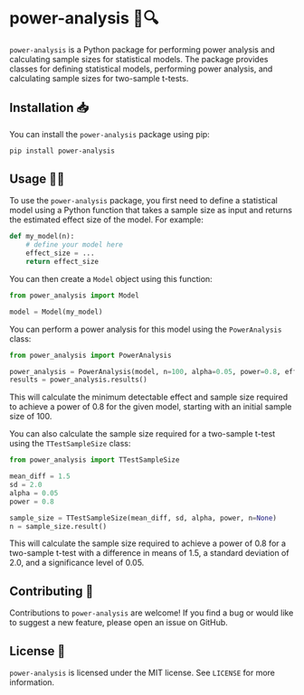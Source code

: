 # power-analysis 💪🔍

`power-analysis` is a Python package for performing power analysis and calculating sample sizes for statistical models. The package provides classes for defining statistical models, performing power analysis, and calculating sample sizes for two-sample t-tests.

## Installation 📥

You can install the `power-analysis` package using pip:

```bash
pip install power-analysis
```

## Usage 🧑‍💻

To use the `power-analysis` package, you first need to define a statistical model using a Python function that takes a sample size as input and returns the estimated effect size of the model. For example:

```python
def my_model(n):
    # define your model here
    effect_size = ...
    return effect_size
```

You can then create a `Model` object using this function:

```python
from power_analysis import Model

model = Model(my_model)
```

You can perform a power analysis for this model using the `PowerAnalysis` class:

```python
from power_analysis import PowerAnalysis

power_analysis = PowerAnalysis(model, n=100, alpha=0.05, power=0.8, effect_size=0.5, iterations=1000)
results = power_analysis.results()
```

This will calculate the minimum detectable effect and sample size required to achieve a power of 0.8 for the given model, starting with an initial sample size of 100.

You can also calculate the sample size required for a two-sample t-test using the `TTestSampleSize` class:

```python
from power_analysis import TTestSampleSize

mean_diff = 1.5
sd = 2.0
alpha = 0.05
power = 0.8

sample_size = TTestSampleSize(mean_diff, sd, alpha, power, n=None)
n = sample_size.result()
```

This will calculate the sample size required to achieve a power of 0.8 for a two-sample t-test with a difference in means of 1.5, a standard deviation of 2.0, and a significance level of 0.05.

## Contributing 🤝

Contributions to `power-analysis` are welcome! If you find a bug or would like to suggest a new feature, please open an issue on GitHub.

## License 📜

`power-analysis` is licensed under the MIT license. See `LICENSE` for more information.
